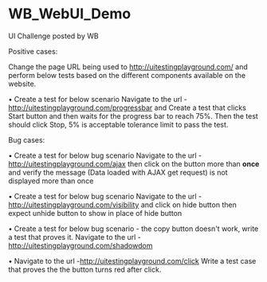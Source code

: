 # WB_WebUI_Demo

UI Challenge posted by WB

Positive cases:

Change the page URL being used to http://uitestingplayground.com/ and perform below tests based on the different components available on the website.

•	Create a test for below scenario
Navigate to the url -http://uitestingplayground.com/progressbar and 
Create a test that clicks Start button 
and then waits for the progress bar to reach 75%. 
Then the test should click Stop, 5% is acceptable tolerance limit to pass the test. 


   
Bug cases:

•	Create a test for below bug scenario
Navigate to the url - http://uitestingplayground.com/ajax 
then click on the button more than **once** 
and verify the message (Data loaded with AJAX get request) is not displayed more than once

•	Create a test for below bug scenario
Navigate to the url - http://uitestingplayground.com/visibility 
and click on hide button 
then expect unhide button to show in place of hide button

•	Create a test for below bug scenario - 
the copy button doesn't work, write a test that proves it.
Navigate to the url -http://uitestingplayground.com/shadowdom


•	Navigate to the url -http://uitestingplayground.com/click 
Write a test case that proves the the button turns red after click.
 
